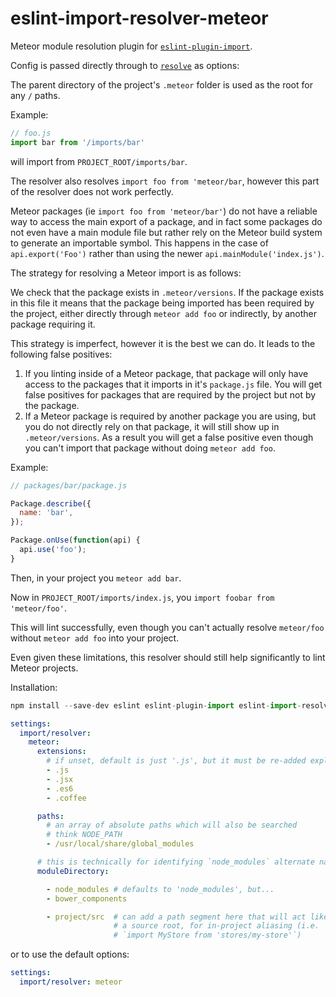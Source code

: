 # eslint-import-resolver-meteor

Meteor module resolution plugin for [`eslint-plugin-import`](https://www.npmjs.com/package/eslint-plugin-import).

Config is passed directly through to [`resolve`](https://www.npmjs.com/package/resolve#resolve-sync-id-opts) as options:

The parent directory of the project's `.meteor` folder is used as the root for any `/` paths.

Example:

```javascript
// foo.js
import bar from '/imports/bar'
```

will import from `PROJECT_ROOT/imports/bar`.

The resolver also resolves `import foo from 'meteor/bar`, however this part of the resolver does not work perfectly.

Meteor packages (ie `import foo from 'meteor/bar'`) do not have a reliable way to access
the main export of a package, and in fact some packages do not even have a main module file but
rather rely on the Meteor build system to generate an importable symbol. This happens in the case of
`api.export('Foo')` rather than using the newer `api.mainModule('index.js')`.

The strategy for resolving a Meteor import is as follows:

We check that the package exists in `.meteor/versions`. If the package exists in this file it means that the package
being imported has been required by the project, either directly through `meteor add foo` or indirectly, by another package
requiring it.

This strategy is imperfect, however it is the best we can do. It leads to the following false positives:

1. If you linting inside of a Meteor package, that package will only have access to the packages that it imports
in it's `package.js` file. You will get false positives for packages that are required by the project but not by the package.
1. If a Meteor package is required by another package you are using, but you do not directly rely on that package,
it will still show up in `.meteor/versions`. As a result you will get a false positive even though you can't import
that package without doing `meteor add foo`.

Example:

```javascript
// packages/bar/package.js

Package.describe({
  name: 'bar',
});

Package.onUse(function(api) {
  api.use('foo');
}
```

Then, in your project you `meteor add bar`.

Now in `PROJECT_ROOT/imports/index.js`, you `import foobar from 'meteor/foo'`.

This will lint successfully, even though you can't actually resolve `meteor/foo` without `meteor add foo` into your project.

Even given these limitations, this resolver should still help significantly to lint Meteor projects.

Installation:
```javascript
npm install --save-dev eslint eslint-plugin-import eslint-import-resolver-meteor
```

```yaml
settings:
  import/resolver:
    meteor:
      extensions:
        # if unset, default is just '.js', but it must be re-added explicitly if set
        - .js
        - .jsx
        - .es6
        - .coffee

      paths:
        # an array of absolute paths which will also be searched
        # think NODE_PATH
        - /usr/local/share/global_modules

      # this is technically for identifying `node_modules` alternate names
      moduleDirectory:

        - node_modules # defaults to 'node_modules', but...
        - bower_components

        - project/src  # can add a path segment here that will act like
                       # a source root, for in-project aliasing (i.e.
                       # `import MyStore from 'stores/my-store'`)
```

or to use the default options:

```yaml
settings:
  import/resolver: meteor
```
